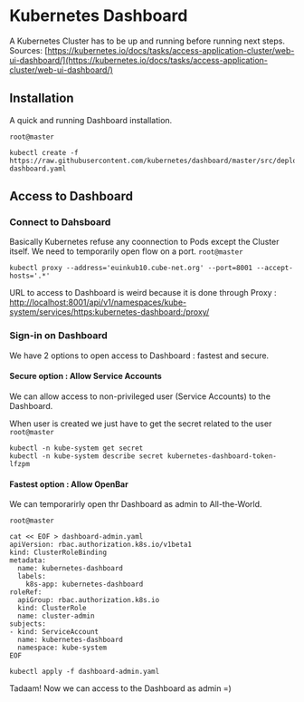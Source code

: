 # Kubernetes Dashboard

A Kubernetes Cluster has to be up and running before running next steps.
Sources: [https://kubernetes.io/docs/tasks/access-application-cluster/web-ui-dashboard/](https://kubernetes.io/docs/tasks/access-application-cluster/web-ui-dashboard/)


## Installation
A quick and running Dashboard installation.

`root@master`
```
kubectl create -f https://raw.githubusercontent.com/kubernetes/dashboard/master/src/deploy/recommended/kubernetes-dashboard.yaml
```

## Access to Dashboard
### Connect to Dahsboard
Basically Kubernetes refuse any coonnection to Pods except the Cluster itself.
We need to temporarily open flow on a port.
`root@master`
```
kubectl proxy --address='euinkub10.cube-net.org' --port=8001 --accept-hosts='.*'
```

URL to access to Dashboard is weird because it is done through Proxy :
[http://localhost:8001/api/v1/namespaces/kube-system/services/https:kubernetes-dashboard:/proxy/](http://localhost:8001/api/v1/namespaces/kube-system/services/https:kubernetes-dashboard:/proxy/)

### Sign-in on Dashboard
We have 2 options to open access to Dashboard : fastest and secure.

#### Secure option : Allow Service Accounts
We can allow access to non-privileged user (Service Accounts) to the Dashboard.

When user is created we just have to get the secret related to the user
`root@master`
```
kubectl -n kube-system get secret
kubectl -n kube-system describe secret kubernetes-dashboard-token-lfzpm
```

#### Fastest option : Allow OpenBar
We can temporarirly open thr Dashboard as admin to All-the-World.

`root@master`
```
cat << EOF > dashboard-admin.yaml
apiVersion: rbac.authorization.k8s.io/v1beta1
kind: ClusterRoleBinding
metadata:
  name: kubernetes-dashboard
  labels:
    k8s-app: kubernetes-dashboard
roleRef:
  apiGroup: rbac.authorization.k8s.io
  kind: ClusterRole
  name: cluster-admin
subjects:
- kind: ServiceAccount
  name: kubernetes-dashboard
  namespace: kube-system
EOF

kubectl apply -f dashboard-admin.yaml
```

Tadaam! Now we can access to the Dashboard as admin =)
